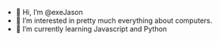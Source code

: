 - 👋 Hi, I’m @exeJason
- 👀 I’m interested in pretty much everything about computers.
- 🌱 I’m currently learning Javascript and Python

<!---
exeJason/exeJason is a ✨ special ✨ repository because its `README.md` (this file) appears on your GitHub profile.
You can click the Preview link to take a look at your changes.
--->
